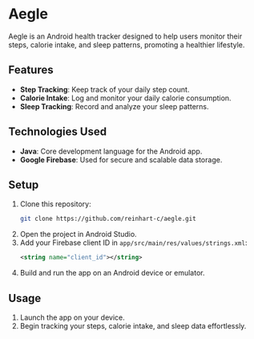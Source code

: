 # Aegle

Aegle is an Android health tracker designed to help users monitor their steps, calorie intake, and sleep patterns, promoting a healthier lifestyle.

## Features

- **Step Tracking**: Keep track of your daily step count.
- **Calorie Intake**: Log and monitor your daily calorie consumption.
- **Sleep Tracking**: Record and analyze your sleep patterns.

## Technologies Used

- **Java**: Core development language for the Android app.
- **Google Firebase**: Used for secure and scalable data storage.

## Setup

1. Clone this repository:
   ```bash
   git clone https://github.com/reinhart-c/aegle.git
   ```
2. Open the project in Android Studio.
3. Add your Firebase client ID in `app/src/main/res/values/strings.xml`:
   ```xml
   <string name="client_id"></string>
   ```
4. Build and run the app on an Android device or emulator.

## Usage
1. Launch the app on your device.
2. Begin tracking your steps, calorie intake, and sleep data effortlessly.
